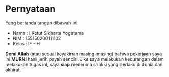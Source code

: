 # Pernyataan

Yang bertanda tangan dibawah ini

* Nama  : I Ketut Sidharta Yogatama
* NIM   : 155150200111102
* Kelas : IF - H

**Demi Allah** (atau sesuai keyakinan masing-masing) bahwa pekerjaan saya ini **MURNI** hasil jerih payah sendiri. Jika saya melakukan kecurangan dalam melakukan tugas ini, saya **siap** menerima sanksi yang berlaku di dunia dan akhirat.
